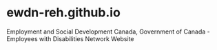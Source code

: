 # ewdn-reh.github.io
Employment and Social Development Canada, Government of Canada - Employees with Disabilities Network Website

